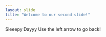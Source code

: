 ```yaml
---
layout: slide
title: "Welcome to our second slide!"
---
```

Sleeepy Dayyy
Use the left arrow to go back!
